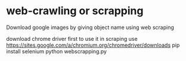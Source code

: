 # web-crawling or scrapping
Download google images by giving object name using web scraping 

download chrome driver first to use it in scraping
use https://sites.google.com/a/chromium.org/chromedriver/downloads
pip install selenium
python webscrapping.py
